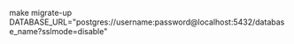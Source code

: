 make migrate-up DATABASE_URL="postgres://username:password@localhost:5432/database_name?sslmode=disable"